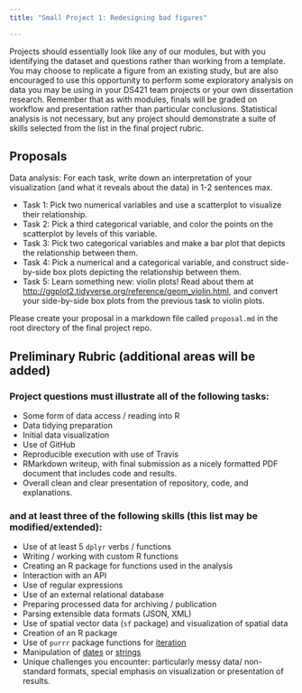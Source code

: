 ```yaml
---
title: "Small Project 1: Redesigning bad figures"

---
```


Projects should essentially look like any of our modules, but with you identifying the dataset and questions rather than working from a template. You may choose to replicate a figure from an existing study, but are also encouraged to use this opportunity to perform some exploratory analysis on data you may be using in your DS421 team projects or your own dissertation research.  Remember that as with modules, finals will be graded on workflow and presentation rather than particular conclusions.  Statistical analysis is not necessary, but any project should demonstrate a suite of skills selected from the list in the final project rubric.  



## Proposals

Data analysis: For each task, write down an interpretation of your visualization (and what it reveals about the data) in 1-2 sentences max.

* Task 1: Pick two numerical variables and use a scatterplot to visualize their relationship.
* Task 2: Pick a third categorical variable, and color the points on the scatterplot by levels of this variable.
* Task 3: Pick two categorical variables and make a bar plot that depicts the relationship between them.
* Task 4: Pick a numerical and a categorical variable, and construct side-by-side box plots depicting the relationship between them.
* Task 5: Learn something new: violin plots! Read about them at http://ggplot2.tidyverse.org/reference/geom_violin.html, and convert your side-by-side box plots from the previous task to violin plots.



Please create your proposal in a markdown file called `proposal.md` in the root directory of the final project repo.  


## Preliminary Rubric (additional areas will be added)

### Project questions must illustrate all of the following tasks:

- Some form of data access / reading into R
- Data tidying preparation
- Initial data visualization
- Use of GitHub
- Reproducible execution with use of Travis
- RMarkdown writeup, with final submission as a nicely formatted PDF document that includes code and results.
- Overall clean and clear presentation of repository, code, and explanations.

### and at least three of the following skills (this list may be modified/extended):

- Use of at least 5 `dplyr` verbs / functions
- Writing / working with custom R functions
- Creating an R package for functions used in the analysis
- Interaction with an API
- Use of regular expressions
- Use of an external relational database
- Preparing processed data for archiving / publication
- Parsing extensible data formats (JSON, XML)
- Use of spatial vector data (`sf` package) and visualization of spatial data
- Creation of an R package
- Use of `purrr` package functions for [iteration](http://r4ds.had.co.nz/iteration.html)
- Manipulation of [dates](http://r4ds.had.co.nz/dates-and-times.html) or [strings](http://r4ds.had.co.nz/strings.html)
- Unique challenges you encounter: particularly messy data/ non-standard formats, special emphasis on visualization or presentation of results.
